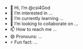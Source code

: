 - 👋 Hi, I’m @csi4God
- 👀 I’m interested in ...
- 🌱 I’m currently learning ...
- 💞️ I’m looking to collaborate on ...
- 📫 How to reach me ...
- 😄 Pronouns: ...
- ⚡ Fun fact: ...

<!---
csi4God/csi4God is a ✨ special ✨ repository because its `README.md` (this file) appears on your GitHub profile.
You can click the Preview link to take a look at your changes.
--->
